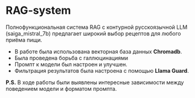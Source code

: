 # RAG-system
Полнофункциональная система RAG с контурной русскоязычной LLM (saiga_mistral_7b) предлагает широкий выбор рецептов для любого приёма пищи.
* В работе была использована векторная база данных **Chromadb**.
* Была проведена борьба с галлюцинациями
* Промпт к модели был настроен и улучшен.
* Фильтрация результатов была настроена с помощью **Llama Guard**.
  

**P.S.** В ходе работы были выявлены интересные зависимости между поведением модели и форматом промпта.
